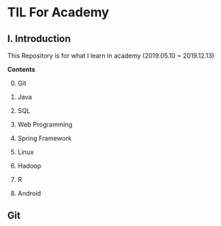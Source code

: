 # TIL For Academy



## I. Introduction

This Repository is for what I learn in academy (2019.05.10 ~ 2019.12.13)



**Contents**

0. Git

1. Java
2. SQL
3. Web Programming
4. Spring Framework
5. Linux
6. Hadoop
7. R
8. Android



## Git





